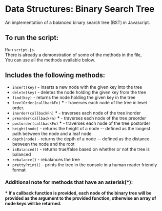 # Data Structures: Binary Search Tree
An implementation of a balanced binary search tree (BST) in Javascript.

## To run the script:
Run `script.js`.  
There is already a demonstration of some of the methods in the file,  
You can use all the methods available below.

## Includes the following methods:
* `insert(key)` - inserts a new node with the given key into the tree
* `delete(key)` - deletes the node holding the given key from the tree
* `find(key)` - returns the node holding the given key in the tree
* `levelOrder(callbackFn)` **&ast;** - traverses each node of the tree in level order.
* `inorder(callbackFn)` **&ast;** - traverses each node of the tree inorder
* `preorder(callbackFn)` **&ast;** - traverses each node of the tree preorder
* `postorder(callbackFn)` **&ast;** - traverses each node of the tree postorder
* `height(node)` - returns the height of a node -- defined as the longest path between the node and a leaf node
* `depth(node)` - returns the depth of a node -- defined as the distance between the node and the root
* `isBalanced()` - returns true/false based on whether or not the tree is balanced
* `rebalance()` - rebalances the tree
* `prettyPrint()` - prints the tree in the console in a human reader friendly format

### Additional note for methods that have an asterisk(*): 

**&ast;** **If a callback function is provided, each node of the binary tree will be provided as the argument to the provided function, otherwise an array of node keys will be returned.**